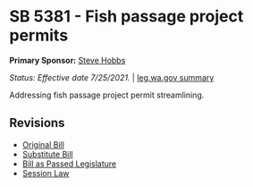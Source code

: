 # SB 5381 - Fish passage project permits
**Primary Sponsor:** [Steve Hobbs](/person/leg/steve.hobbs.md)

*Status: Effective date 7/25/2021.* | [leg.wa.gov summary](https://app.leg.wa.gov/billsummary?BillNumber=5381&Year=2021)

Addressing fish passage project permit streamlining.

## Revisions
* [Original Bill](1/)
* [Substitute Bill](S/)
* [Bill as Passed Legislature](S.PL/)
* [Session Law](S.SL/)